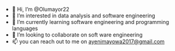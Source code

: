- 👋 Hi, I’m @Olumayor22
- 👀 I’m interested in data analysis and software engineering
- 🌱 I’m currently learning software engineering and programming languages
- 💞️ I’m looking to collaborate on soft ware engineering
- 📫 you can reach out to me on ayenimayowa2017@gmail.com

<!---
Olumayor22/Olumayor22 is a ✨ special ✨ repository because its `README.md` (this file) appears on your GitHub profile.
You can click the Preview link to take a look at your changes.
--->
